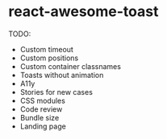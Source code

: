 # react-awesome-toast

TODO:
- Custom timeout
- Custom positions
- Custom container classnames
- Toasts without animation
- A11y
- Stories for new cases
- CSS modules
- Code review
- Bundle size
- Landing page